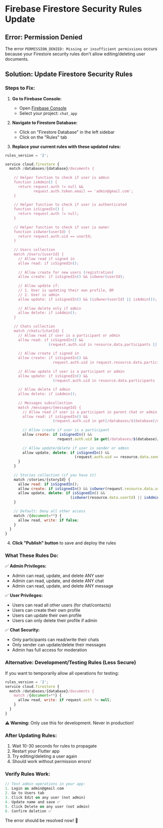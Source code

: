 # Firebase Firestore Security Rules Update

## Error: Permission Denied

The error `PERMISSION_DENIED: Missing or insufficient permissions` occurs because your Firestore security rules don't allow editing/deleting user documents.

## Solution: Update Firestore Security Rules

### Steps to Fix:

1. **Go to Firebase Console:**
   - Open [Firebase Console](https://console.firebase.google.com)
   - Select your project: `chat_app`

2. **Navigate to Firestore Database:**
   - Click on "Firestore Database" in the left sidebar
   - Click on the "Rules" tab

3. **Replace your current rules with these updated rules:**

```javascript
rules_version = '2';

service cloud.firestore {
  match /databases/{database}/documents {
    
    // Helper function to check if user is admin
    function isAdmin() {
      return request.auth != null && 
             request.auth.token.email == 'admin@gmail.com';
    }
    
    // Helper function to check if user is authenticated
    function isSignedIn() {
      return request.auth != null;
    }
    
    // Helper function to check if user is owner
    function isOwner(userId) {
      return request.auth.uid == userId;
    }
    
    // Users collection
    match /Users/{userId} {
      // Allow read if signed in
      allow read: if isSignedIn();
      
      // Allow create for new users (registration)
      allow create: if isSignedIn() && isOwner(userId);
      
      // Allow update if:
      // 1. User is updating their own profile, OR
      // 2. User is admin
      allow update: if isSignedIn() && (isOwner(userId) || isAdmin());
      
      // Allow delete only if admin
      allow delete: if isAdmin();
    }
    
    // Chats collection
    match /chats/{chatId} {
      // Allow read if user is a participant or admin
      allow read: if isSignedIn() && 
                    (request.auth.uid in resource.data.participants || isAdmin());
      
      // Allow create if signed in
      allow create: if isSignedIn() && 
                      request.auth.uid in request.resource.data.participants;
      
      // Allow update if user is a participant or admin
      allow update: if isSignedIn() && 
                      (request.auth.uid in resource.data.participants || isAdmin());
      
      // Allow delete if admin
      allow delete: if isAdmin();
      
      // Messages subcollection
      match /messages/{messageId} {
        // Allow read if user is a participant in parent chat or admin
        allow read: if isSignedIn() && 
                      (request.auth.uid in get(/databases/$(database)/documents/chats/$(chatId)).data.participants || isAdmin());
        
        // Allow create if user is a participant
        allow create: if isSignedIn() && 
                        request.auth.uid in get(/databases/$(database)/documents/chats/$(chatId)).data.participants;
        
        // Allow update/delete if user is sender or admin
        allow update, delete: if isSignedIn() && 
                                (request.auth.uid == resource.data.senderId || isAdmin());
      }
    }
    
    // Stories collection (if you have it)
    match /stories/{storyId} {
      allow read: if isSignedIn();
      allow create: if isSignedIn() && isOwner(request.resource.data.userId);
      allow update, delete: if isSignedIn() && 
                              (isOwner(resource.data.userId) || isAdmin());
    }
    
    // Default: Deny all other access
    match /{document=**} {
      allow read, write: if false;
    }
  }
}
```

4. **Click "Publish" button** to save and deploy the rules

### What These Rules Do:

✅ **Admin Privileges:**
- Admin can read, update, and delete ANY user
- Admin can read, update, and delete ANY chat
- Admin can read, update, and delete ANY message

✅ **User Privileges:**
- Users can read all other users (for chat/contacts)
- Users can create their own profile
- Users can update their own profile
- Users can only delete their profile if admin

✅ **Chat Security:**
- Only participants can read/write their chats
- Only sender can update/delete their messages
- Admin has full access for moderation

### Alternative: Development/Testing Rules (Less Secure)

If you want to temporarily allow all operations for testing:

```javascript
rules_version = '2';
service cloud.firestore {
  match /databases/{database}/documents {
    match /{document=**} {
      allow read, write: if request.auth != null;
    }
  }
}
```

**⚠️ Warning:** Only use this for development. Never in production!

### After Updating Rules:

1. Wait 10-30 seconds for rules to propagate
2. Restart your Flutter app
3. Try editing/deleting a user again
4. Should work without permission errors!

### Verify Rules Work:

```dart
// Test admin operations in your app:
1. Login as admin@gmail.com
2. Go to Users tab
3. Click Edit on any user (not admin)
4. Update name and save ✅
5. Click Delete on any user (not admin)
6. Confirm deletion ✅
```

The error should be resolved now! 🎉
